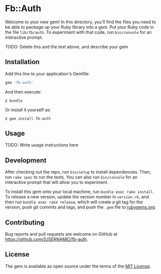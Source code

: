 # Fb::Auth

Welcome to your new gem! In this directory, you'll find the files you need to be able to package up your Ruby library into a gem. Put your Ruby code in the file `lib/fb/auth`. To experiment with that code, run `bin/console` for an interactive prompt.

TODO: Delete this and the text above, and describe your gem

## Installation

Add this line to your application's Gemfile:

```ruby
gem 'fb-auth'
```

And then execute:

    $ bundle

Or install it yourself as:

    $ gem install fb-auth

## Usage

TODO: Write usage instructions here

## Development

After checking out the repo, run `bin/setup` to install dependencies. Then, run `rake spec` to run the tests. You can also run `bin/console` for an interactive prompt that will allow you to experiment.

To install this gem onto your local machine, run `bundle exec rake install`. To release a new version, update the version number in `version.rb`, and then run `bundle exec rake release`, which will create a git tag for the version, push git commits and tags, and push the `.gem` file to [rubygems.org](https://rubygems.org).

## Contributing

Bug reports and pull requests are welcome on GitHub at https://github.com/[USERNAME]/fb-auth.

## License

The gem is available as open source under the terms of the [MIT License](http://opensource.org/licenses/MIT).
